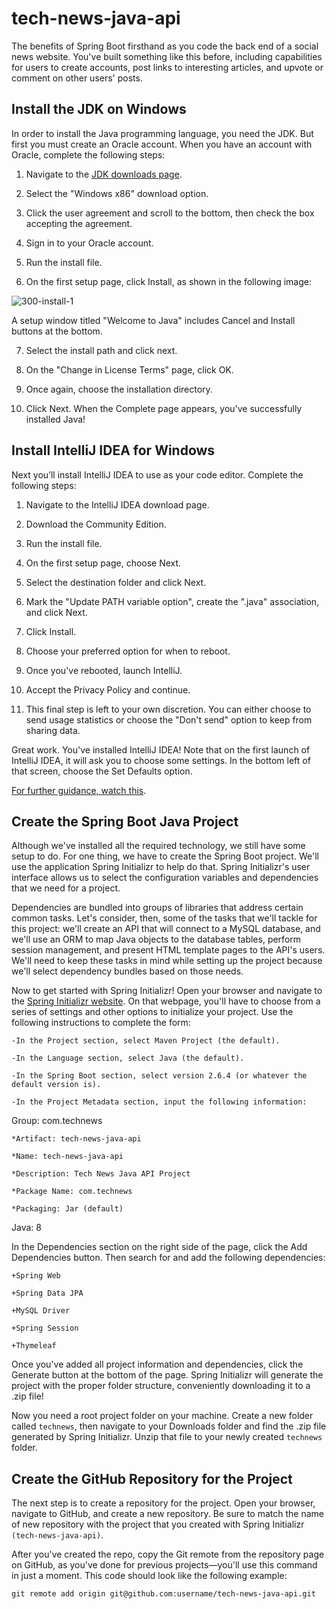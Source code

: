 # tech-news-java-api
The benefits of Spring Boot firsthand as you code the back end of a social news website. You've built something like this before, including capabilities for users to create accounts, post links to interesting articles, and upvote or comment on other users' posts.  

## Install the JDK on Windows
In order to install the Java programming language, you need the JDK. But first you must create an Oracle account. When you have an account with Oracle, complete the following steps:

1. Navigate to the [JDK downloads page](https://www.oracle.com/java/technologies/downloads/#java8).

2. Select the "Windows x86" download option.

3. Click the user agreement and scroll to the bottom, then check the box accepting the agreement.

4. Sign in to your Oracle account.

5. Run the install file.

6. On the first setup page, click Install, as shown in the following image:

![300-install-1](https://github.com/oliverLo78/tech-news-java-api/assets/109435666/9fc05eb1-c02d-43bd-bc0e-5cef881f9337)

A setup window titled "Welcome to Java" includes Cancel and Install buttons at the bottom.

7. Select the install path and click next.

8. On the "Change in License Terms" page, click OK.

9. Once again, choose the installation directory.

10. Click Next. When the Complete page appears, you've successfully installed Java!

## Install IntelliJ IDEA for Windows
Next you’ll install IntelliJ IDEA to use as your code editor. Complete the following steps:

1. Navigate to the IntelliJ IDEA download page.

2. Download the Community Edition.

3. Run the install file.

4. On the first setup page, choose Next.

5. Select the destination folder and click Next.

6. Mark the "Update PATH variable option", create the ".java" association, and click Next.

7. Click Install.

8. Choose your preferred option for when to reboot.

9. Once you've rebooted, launch IntelliJ.

10. Accept the Privacy Policy and continue.

11. This final step is left to your own discretion. You can either choose to send usage statistics or choose the "Don't send" option to keep from sharing data.

Great work. You've installed IntelliJ IDEA! Note that on the first launch of IntelliJ IDEA, it will ask you to choose some settings. In the bottom left of that screen, choose the Set Defaults option.

[For further guidance, watch this](https://www.youtube.com/watch?v=JOc9lVFVQso).

## Create the Spring Boot Java Project
Although we've installed all the required technology, we still have some setup to do. For one thing, we have to create the Spring Boot project. We'll use the application Spring Initializr to help do that. Spring Initializr's user interface allows us to select the configuration variables and dependencies that we need for a project.

Dependencies are bundled into groups of libraries that address certain common tasks. Let's consider, then, some of the tasks that we'll tackle for this project: we'll create an API that will connect to a MySQL database, and we'll use an ORM to map Java objects to the database tables, perform session management, and present HTML template pages to the API's users. We'll need to keep these tasks in mind while setting up the project because we'll select dependency bundles based on those needs.

Now to get started with Spring Initializr! Open your browser and navigate to the [Spring Initializr website](https://start.spring.io/). On that webpage, you'll have to choose from a series of settings and other options to initialize your project. Use the following instructions to complete the form:

    -In the Project section, select Maven Project (the default).

    -In the Language section, select Java (the default).

    -In the Spring Boot section, select version 2.6.4 (or whatever the default version is).

    -In the Project Metadata section, input the following information:

Group: com.technews

    *Artifact: tech-news-java-api

    *Name: tech-news-java-api

    *Description: Tech News Java API Project

    *Package Name: com.technews

    *Packaging: Jar (default)

Java: 8

In the Dependencies section on the right side of the page, click the Add Dependencies button. Then search for and add the following dependencies:

    +Spring Web

    +Spring Data JPA

    +MySQL Driver

    +Spring Session

    +Thymeleaf
    
Once you've added all project information and dependencies, click the Generate button at the bottom of the page. Spring Initializr will generate the project with the proper folder structure, conveniently downloading it to a .zip file!

Now you need a root project folder on your machine. Create a new folder called ```technews```, then navigate to your Downloads folder and find the .zip file generated by Spring Initializr. Unzip that file to your newly created ```technews``` folder.

## Create the GitHub Repository for the Project

The next step is to create a repository for the project. Open your browser, navigate to GitHub, and create a new repository. Be sure to match the name of new repository with the project that you created with Spring Initializr ```(tech-news-java-api)```.

After you've created the repo, copy the Git remote from the repository page on GitHub, as you've done for previous projects—you'll use this command in just a moment. This code should look like the following example:

```git remote add origin git@github.com:username/tech-news-java-api.git```
